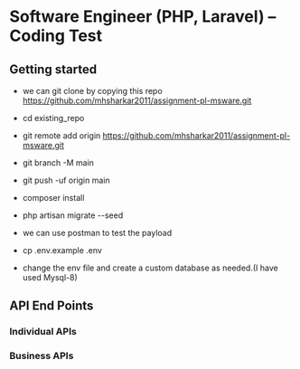 # Software Engineer (PHP, Laravel) – Coding Test

## Getting started
- we can git clone by copying this repo https://github.com/mhsharkar2011/assignment-pl-msware.git
- cd existing_repo
- git remote add origin https://github.com/mhsharkar2011/assignment-pl-msware.git
- git branch -M main
- git push -uf origin main

- composer install
- php artisan migrate --seed
- we can use postman to test the payload
- cp .env.example .env
- change the env file and create a custom database as needed.(I have used Mysql-8) 


## API End Points

### Individual APIs



### Business APIs



